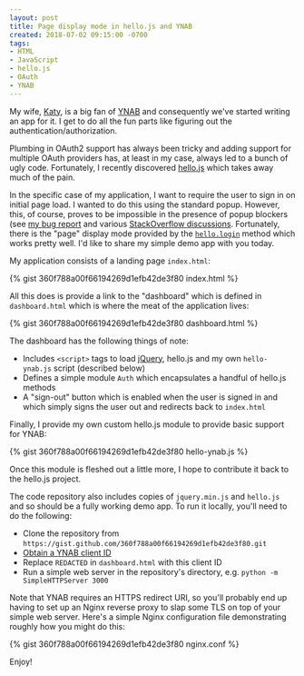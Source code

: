 ```yaml
---
layout: post
title: Page display mode in hello.js and YNAB
created: 2018-07-02 09:15:00 -0700
tags:
- HTML
- JavaScript
- hello.js
- OAuth
- YNAB
---
```

My wife, [Katy][bigredabacus], is a big fan of [YNAB][ynab] and consequently we've started writing an app for it. I get to do all the fun parts like figuring out the authentication/authorization.

Plumbing in OAuth2 support has always been tricky and adding support for multiple OAuth providers has, at least in my case, always led to a bunch of ugly code. Fortunately, I recently discovered [hello.js][hello-js] which takes away much of the pain.

In the specific case of my application, I want to require the user to sign in on initial page load. I wanted to do this using the standard popup. However, this, of course, proves to be impossible in the presence of popup blockers (see [my bug report][bug-report] and various [StackOverflow discussions][stackoverflow]. Fortunately, there is the "page" display mode provided by the [`hello.login`][hello-login] method which works pretty well. I'd like to share my simple demo app with you today.

My application consists of a landing page `index.html`:

{% gist 360f788a00f66194269d1efb42de3f80 index.html %}

All this does is provide a link to the "dashboard" which is defined in `dashboard.html` which is where the meat of the application lives:

{% gist 360f788a00f66194269d1efb42de3f80 dashboard.html %}

The dashboard has the following things of note:

* Includes `<script>` tags to load [jQuery][jquery], hello.js and my own `hello-ynab.js` script (described below)
* Defines a simple module `Auth` which encapsulates a handful of hello.js methods
* A "sign-out" button which is enabled when the user is signed in and which simply signs the user out and redirects back to `index.html`

Finally, I provide my own custom hello.js module to provide basic support for YNAB:

{% gist 360f788a00f66194269d1efb42de3f80 hello-ynab.js %}

Once this module is fleshed out a little more, I hope to contribute it back to the hello.js project.

The code repository also includes copies of `jquery.min.js` and `hello.js` and so should be a fully working demo app. To run it locally, you'll need to do the following:

* Clone the repository from `https://gist.github.com/360f788a00f66194269d1efb42de3f80.git`
* [Obtain a YNAB client ID][ynab]
* Replace `REDACTED` in `dashboard.html` with this client ID
* Run a simple web server in the repository's directory, e.g. `python -m SimpleHTTPServer 3000`

Note that YNAB requires an HTTPS redirect URI, so you'll probably end up having to set up an Nginx reverse proxy to slap some TLS on top of your simple web server. Here's a simple Nginx configuration file demonstrating roughly how you might do this:

{% gist 360f788a00f66194269d1efb42de3f80 nginx.conf %}

Enjoy!

[bigredabacus]: https://bigredabacus.com/
[bug-report]: https://github.com/MrSwitch/hello.js/issues/564
[hello-login]: https://adodson.com/hello.js/#hellologin
[hello-js]: https://adodson.com/hello.js/
[jquery]: https://jquery.com/
[stackoverflow]: https://stackoverflow.com/questions/2587677/avoid-browser-popup-blockers
[ynab]: https://ynab.com/

